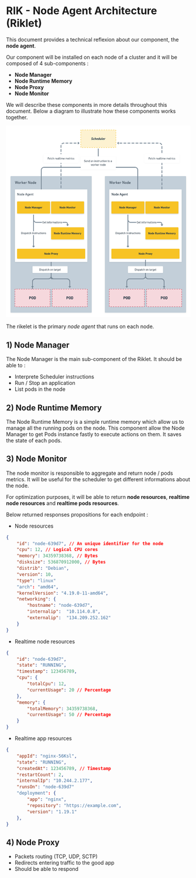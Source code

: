 # RIK - Node Agent Architecture (Riklet)

This document provides a technical reflexion about our component, the **node agent**.

Our component will be installed on each node of a cluster and it will be composed of 4 sub-components :

-   **Node Manager**
-   **Node Runtime Memory**
-   **Node Proxy**
-   **Node Monitor**

We will describe these components in more details throughout this document. Below a diagram to illustrate how these components works together.

![](assets/node-schema.png)

The rikelet is the primary _node agent_ that runs on each node.

## 1) Node Manager

The Node Manager is the main sub-component of the Riklet. It should be able to :

-   Interprete Scheduler instructions
-   Run / Stop an application
-   List pods in the node

## 2) Node Runtime Memory

The Node Runtime Memory is a simple runtime memory which allow us to manage all the running pods on the node. This component allow the Node Manager to get Pods instance fastly to execute actions on them. It saves the state of each pods.

## 3) Node Monitor

The node monitor is responsible to aggregate and return node / pods metrics. It will be useful for the scheduler to get different informations about the node.

For optimization purposes, it will be able to return **node resources**, **realtime node resources** and **realtime pods resources**.

Below returned responses propositions for each endpoint :

-   Node resources

```json
{
    "id": "node-639d7", // An unique identifier for the node
    "cpu": 12, // Logical CPU cores
    "memory": 34359738368, // Bytes
    "disksize": 536870912000, // Bytes
    "distrib": "Debian",
    "version": 10,
    "type": "linux"
    "arch": "amd64",
    "kernelVersion": "4.19.0-11-amd64",
    "networking": {
        "hostname": "node-639d7",
        "internalip":  "10.114.0.8",
        "externalip":  "134.209.252.162"
    }
}
```

-   Realtime node resources

```json
{
    "id": "node-639d7",
    "state": "RUNNING",
    "timestamp": 123456789,
    "cpu": {
        "totalCpu": 12,
        "currentUsage": 20 // Percentage
    },
    "memory": {
        "totalMemory": 34359738368,
        "currentUsage": 50 // Percentage
    }
}
```

-   Realtime app resources

```json
{
    "appId": "nginx-56Ksl",
    "state": "RUNNING",
    "createdAt": 123456789, // Timestamp
    "restartCount": 2,
    "internalIp": "10.244.2.177",
    "runsOn": "node-639d7"
    "deployment": {
        "app": "nginx",
        "repository": "https://example.com",
        "version": "1.19.1"
    },
}
```

## 4) Node Proxy

-   Packets routing (TCP, UDP, SCTP)
-   Redirects entering traffic to the good app
-   Should be able to respond

<!-- ## App

### Actions

- Deploy

    Deployment file example :
    ```yaml
    name: nginx
    repo: https://example.com/nginx | /usr/share/nginx/html
    version: 1.19.1
    action: deploy
    metadata:
        name: app1
    ```

- List

    ```sh
    $ rik get apps
    ```
    ```
    NAME          STATUS       AGE
    helloworld    Completed    4h12m
    ```

- Destroy
    ```sh
    $ rik delete {app_name}
    ```
    ```
    {app_name} deleted on {node_name}
    ```
     -->
